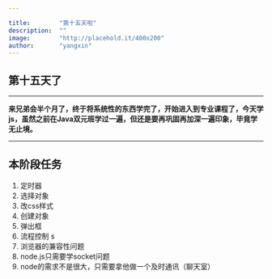 ```yaml
---

title:        "第十五天啦"
description:  ""
image:        "http://placehold.it/400x200"
author:       "yangxin"
---
```






## 第十五天了  
----   

**来兄弟会半个月了，终于将系统性的东西学完了，开始进入到专业课程了，今天学js，虽然之前在Java双元班学过一遍，但还是要再巩固再加深一遍印象，毕竟学无止境。**

----  
## 本阶段任务
1. 定时器   
2. 选择对象  
3. 改css样式  
4. 创建对象  
5. 弹出框  
6. 流程控制   s
7. 浏览器的兼容性问题  
8. node.js只需要学socket问题  
9. node的需求不是很大，只需要拿他做一个及时通讯（聊天室）  
